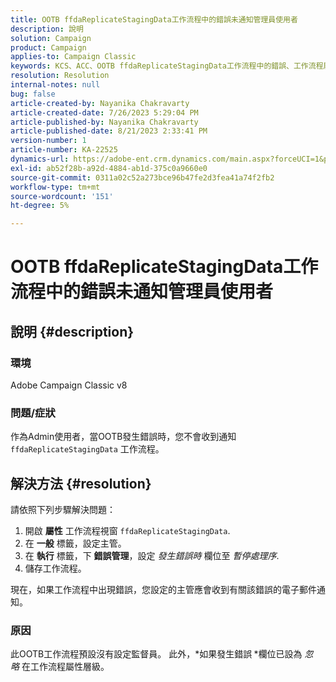 ```yaml
---
title: OOTB ffdaReplicateStagingData工作流程中的錯誤未通知管理員使用者
description: 說明
solution: Campaign
product: Campaign
applies-to: Campaign Classic
keywords: KCS、ACC、OOTB ffdaReplicateStagingData工作流程中的錯誤、工作流程屬性
resolution: Resolution
internal-notes: null
bug: false
article-created-by: Nayanika Chakravarty
article-created-date: 7/26/2023 5:29:04 PM
article-published-by: Nayanika Chakravarty
article-published-date: 8/21/2023 2:33:41 PM
version-number: 1
article-number: KA-22525
dynamics-url: https://adobe-ent.crm.dynamics.com/main.aspx?forceUCI=1&pagetype=entityrecord&etn=knowledgearticle&id=12cf74e5-d92b-ee11-bdf4-6045bd006e5a
exl-id: ab52f28b-a92d-4884-ab1d-375c0a9660e0
source-git-commit: 0311a02c52a273bce96b47fe2d3fea41a74f2fb2
workflow-type: tm+mt
source-wordcount: '151'
ht-degree: 5%

---
```


# OOTB ffdaReplicateStagingData工作流程中的錯誤未通知管理員使用者

## 說明 {#description}


### 環境

Adobe Campaign Classic v8

### 問題/症狀

作為Admin使用者，當OOTB發生錯誤時，您不會收到通知 `ffdaReplicateStagingData` 工作流程。


## 解決方法 {#resolution}


請依照下列步驟解決問題：

1. 開啟 <b>屬性</b> 工作流程視窗 `ffdaReplicateStagingData`.
2. 在 <b>一般</b> 標籤，設定主管。
3. 在 <b>執行</b> 標籤，下 <b>錯誤管理</b>，設定 *發生錯誤時* 欄位至 *暫停處理序*.
4. 儲存工作流程。


現在，如果工作流程中出現錯誤，您設定的主管應會收到有關該錯誤的電子郵件通知。

### 原因

此OOTB工作流程預設沒有設定監督員。 此外，*如果發生錯誤<b> </b>*欄位已設為 *忽略* 在工作流程屬性層級。
